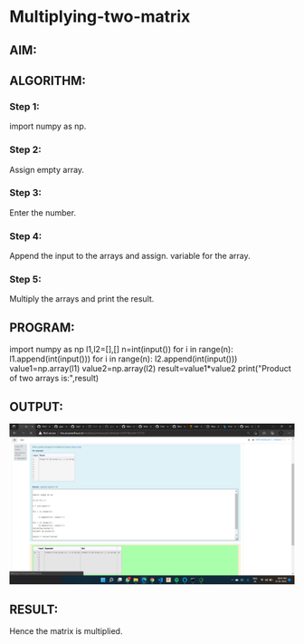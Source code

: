 # Multiplying-two-matrix

## AIM:



## ALGORITHM:

### Step 1:
import numpy as np.

### Step 2:
Assign empty array.

### Step 3:
Enter the number.

### Step 4:
Append the input to the arrays and assign. variable for the array.

### Step 5:
Multiply the arrays and print the result.


## PROGRAM:
import numpy as np
l1,l2=[],[]
n=int(input())
for i in range(n):
l1.append(int(input()))
for i in range(n):
l2.append(int(input()))
value1=np.array(l1)
value2=np.array(l2)
result=value1*value2
print("Product of two arrays is:",result)


## OUTPUT:
![OUTPUT](ps.png)


## RESULT:
Hence the matrix is multiplied.

